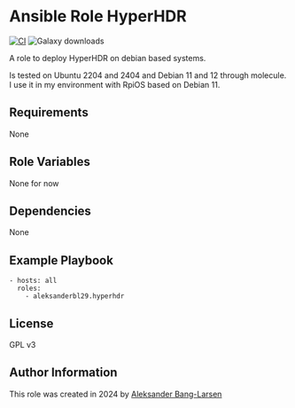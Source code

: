 Ansible Role HyperHDR
=========

[![CI](https://github.com/aleksanderbl29/ansible-role-hyperhdr/actions/workflows/ci.yml/badge.svg)](https://github.com/aleksanderbl29/ansible-role-hyperhdr/actions/workflows/ci.yml) ![Galaxy downloads](https://img.shields.io/ansible/role/d/aleksanderbl29/sonos_stream)


A role to deploy HyperHDR on debian based systems.

Is tested on Ubuntu 2204 and 2404 and Debian 11 and 12 through molecule. I use it in my environment with RpiOS based on Debian 11.

Requirements
------------

None

Role Variables
--------------

None for now

Dependencies
------------

None

Example Playbook
----------------

    - hosts: all
      roles:
        - aleksanderbl29.hyperhdr

License
-------

GPL v3

Author Information
------------------

This role was created in 2024 by [Aleksander Bang-Larsen](https://github.com/aleksanderbl29)
